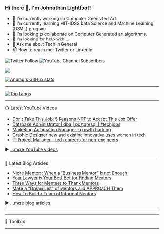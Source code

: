 ### Hi there 👋, I'm Johnathan Lightfoot!

<!--
**Exnav29/Exnav29** is a ✨ _special_ ✨ repository because its `README.md` (this file) appears on your GitHub profile.

Here are some ideas to get you started:

- 🔭 I’m currently working on ...
- 🌱 I’m currently learning ...
- 👯 I’m looking to collaborate on ...
- 🤔 I’m looking for help with ...
- 💬 Ask me about ...
- 📫 How to reach me: ...
- 😄 Pronouns: ...
- ⚡ Fun fact: ...
-->
- 🔭 I’m currently working on Computer Geenrated Art.
- 🌱 I’m currently learning MIT-IDSS Data Science and Machine Learning (DSML) program
- 👯 I’m looking to collaborate on Computer Generated art algorithms.
- 🤔 I’m looking for help with ...
- 💬 Ask me about Tech in General
- 📫 How to reach me: Twitter or LinkedIn

![Twitter Follow](https://img.shields.io/twitter/follow/exnav29?style=plastic)     ![YouTube Channel Subscribers](https://img.shields.io/youtube/channel/subscribers/UCqgYXRrRiqrssrf53Vj4rvg?style=plastic)

![](https://komarev.com/ghpvc/?username=your-github-Exnav29&style=for-the-badge)

[![Anurag's GitHub stats](https://github-readme-stats.vercel.app/api?username=Exnav29&show_icons=true&theme=algolia)](https://github.com/anuraghazra/github-readme-stats)

---

[![Top Langs](https://github-readme-stats.vercel.app/api/top-langs/?username=exnav29&hide=java,html,css&theme=radical)](https://github.com/anuraghazra/github-readme-stats)

---

📺 Latest YouTube Videos

<!-- YOUTUBE-VIDEOS-LIST:START -->
- [Don&#39;t Take This Job: 5 Reasons NOT to Accept This Job Offer](https://www.youtube.com/watch?v=DVPSIlS4Wac)
- [Database Administrator |  dba |  postgresql | #techjobs](https://www.youtube.com/watch?v=ibQ2SlaAHvQ)
- [Marketing Automation Manager | growth hacking](https://www.youtube.com/watch?v=WvUaYhmuxzU)
- [Graphic Designer  new and existing innovative uses women in tech](https://www.youtube.com/watch?v=t2uJoAdlwA0)
- [IT Project Manager - tech careers for non-engineers](https://www.youtube.com/watch?v=Z1X1QGBaA38)
<!-- YOUTUBE-VIDEOS-LIST:END -->


▶ [...more YouTube videos](https://www.youtube.com/channel/UCw1ImC2Ybtju74ble3ldzmg?sub_confirmation=1)

---

📘 Latest Blog Articles

<!-- BLOG-POST-LIST:START -->
- [Niche Mentors: When a “Business Mentor” Is not Enough](https://medium.com/@exnav29/niche-mentors-when-a-business-mentor-is-not-enough-df10cc0811c6?source=rss-dce3a1ee8891------2)
- [Your Lawyer is Your Best Bet for Finding Mentors](https://medium.com/@exnav29/your-lawyer-is-your-best-bet-for-finding-mentors-34dce968b5a3?source=rss-dce3a1ee8891------2)
- [Three Ways for Mentees to Thank Mentors](https://medium.com/@exnav29/three-ways-for-mentees-to-thank-mentors-ddd5b1463c26?source=rss-dce3a1ee8891------2)
- [Make a “Dream List” of Mentors and APPROACH Them](https://medium.com/@exnav29/make-a-dream-list-of-mentors-and-approach-them-7e96e8d05b4b?source=rss-dce3a1ee8891------2)
- [How To Build a Team of Informal Mentors](https://medium.com/@exnav29/how-to-build-a-team-of-informal-mentors-c13546fcd3fb?source=rss-dce3a1ee8891------2)
<!-- BLOG-POST-LIST:END -->

▶ [...more blog articles](https://medium.com/@exnav29)

---


---

🧰 Toolbox


---

